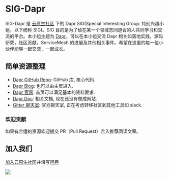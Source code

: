 # SIG-Dapr

  SIG-Dapr 是 [云原生社区](https://cloudnative.to) 下的 Dapr SIG(Special Interesting Group: 特别兴趣小组，以下统称 SIG)。SIG 目的是为了给在某一个领域志同道合的人共同学习和交流的平台。本小组主题为 [Dapr](https://dapr.io/)，可以在本小组交流 Dapr 相关如落地实践，源码研究，社区贡献，ServiceMesh 的进展及其他相关事件。希望在这里的每一位小伙伴能够一起交流，一起成长。

## 简单资源整理
* [Dapr GitHub Repo](https://github.com/dapr/dapr): GitHub 库, 核心代码.
* [Dapr Blog](https://blog.dapr.io/posts/2020/): 也可以由主页进入.
* [Dapr 官网](https://dapr.io/): 首页可以满足基本的资料要求.
* [Dapr Doc](https://github.com/dapr/docs): 相关文档, 现在还没有做成网站.
* [Gitter 聊天室](https://gitter.im/Dapr/community): 官方聊天室, 正在考虑转移社区到其他工具如 slack.

### 欢迎贡献
  如果有合适的资源欢迎提交 PR（Pull Request）合入推荐阅读文章。

## 加入我们
  [加入云原生社区](https://cloudnative.to/contact)并填写[问卷](https://wj.qq.com/s2/5479026/bf82/)
  
![](https://i.loli.net/2020/10/22/7E6DNzWuBj2skeG.png)
